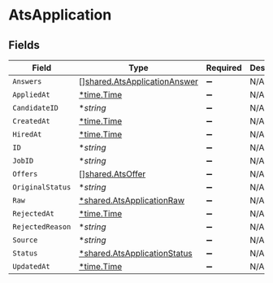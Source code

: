 # AtsApplication


## Fields

| Field                                                                               | Type                                                                                | Required                                                                            | Description                                                                         |
| ----------------------------------------------------------------------------------- | ----------------------------------------------------------------------------------- | ----------------------------------------------------------------------------------- | ----------------------------------------------------------------------------------- |
| `Answers`                                                                           | [][shared.AtsApplicationAnswer](../../../pkg/models/shared/atsapplicationanswer.md) | :heavy_minus_sign:                                                                  | N/A                                                                                 |
| `AppliedAt`                                                                         | [*time.Time](https://pkg.go.dev/time#Time)                                          | :heavy_minus_sign:                                                                  | N/A                                                                                 |
| `CandidateID`                                                                       | **string*                                                                           | :heavy_minus_sign:                                                                  | N/A                                                                                 |
| `CreatedAt`                                                                         | [*time.Time](https://pkg.go.dev/time#Time)                                          | :heavy_minus_sign:                                                                  | N/A                                                                                 |
| `HiredAt`                                                                           | [*time.Time](https://pkg.go.dev/time#Time)                                          | :heavy_minus_sign:                                                                  | N/A                                                                                 |
| `ID`                                                                                | **string*                                                                           | :heavy_minus_sign:                                                                  | N/A                                                                                 |
| `JobID`                                                                             | **string*                                                                           | :heavy_minus_sign:                                                                  | N/A                                                                                 |
| `Offers`                                                                            | [][shared.AtsOffer](../../../pkg/models/shared/atsoffer.md)                         | :heavy_minus_sign:                                                                  | N/A                                                                                 |
| `OriginalStatus`                                                                    | **string*                                                                           | :heavy_minus_sign:                                                                  | N/A                                                                                 |
| `Raw`                                                                               | [*shared.AtsApplicationRaw](../../../pkg/models/shared/atsapplicationraw.md)        | :heavy_minus_sign:                                                                  | N/A                                                                                 |
| `RejectedAt`                                                                        | [*time.Time](https://pkg.go.dev/time#Time)                                          | :heavy_minus_sign:                                                                  | N/A                                                                                 |
| `RejectedReason`                                                                    | **string*                                                                           | :heavy_minus_sign:                                                                  | N/A                                                                                 |
| `Source`                                                                            | **string*                                                                           | :heavy_minus_sign:                                                                  | N/A                                                                                 |
| `Status`                                                                            | [*shared.AtsApplicationStatus](../../../pkg/models/shared/atsapplicationstatus.md)  | :heavy_minus_sign:                                                                  | N/A                                                                                 |
| `UpdatedAt`                                                                         | [*time.Time](https://pkg.go.dev/time#Time)                                          | :heavy_minus_sign:                                                                  | N/A                                                                                 |